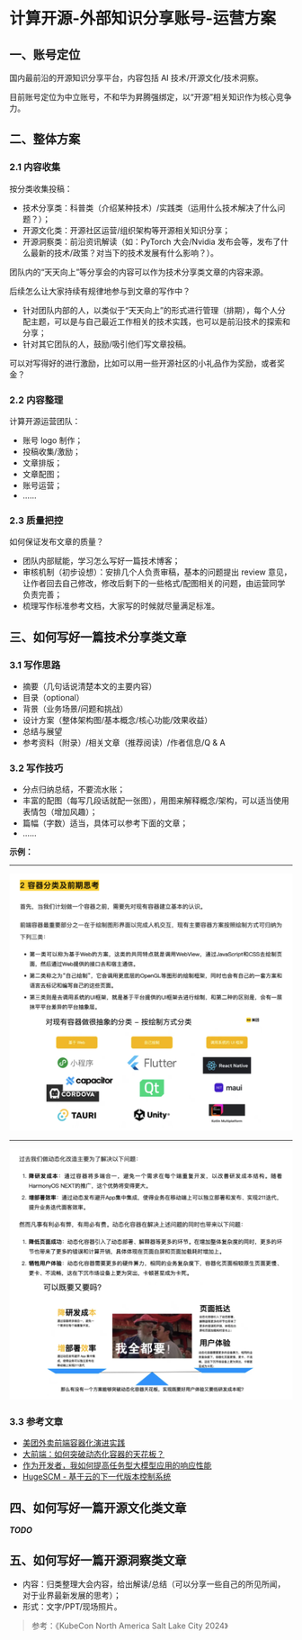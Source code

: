 # 计算开源-外部知识分享账号-运营方案

## 一、账号定位

国内最前沿的开源知识分享平台，内容包括 AI 技术/开源文化/技术洞察。

目前账号定位为中立账号，不和华为昇腾强绑定，以“开源”相关知识作为核心竞争力。

## 二、整体方案

### 2.1 内容收集

按分类收集投稿：

- 技术分享类：科普类（介绍某种技术）/实践类（运用什么技术解决了什么问题？）；
- 开源文化类：开源社区运营/组织架构等开源相关知识分享；
- 开源洞察类：前沿资讯解读（如：PyTorch 大会/Nvidia 发布会等，发布了什么最新的技术/政策？对当下的技术发展有什么影响？）。

团队内的“天天向上”等分享会的内容可以作为技术分享类文章的内容来源。

后续怎么让大家持续有规律地参与到文章的写作中？

- 针对团队内部的人，以类似于“天天向上”的形式进行管理（排期），每个人分配主题，可以是与自己最近工作相关的技术实践，也可以是前沿技术的探索和分享；
- 针对其它团队的人，鼓励/吸引他们写文章投稿。

可以对写得好的进行激励，比如可以用一些开源社区的小礼品作为奖励，或者奖金？

### 2.2 内容整理

计算开源运营团队：

- 账号 logo 制作；
- 投稿收集/激励；
- 文章排版；
- 文章配图；
- 账号运营；
- ……

### 2.3 质量把控

如何保证发布文章的质量？

- 团队内部赋能，学习怎么写好一篇技术博客；
- 审核机制（初步设想）：安排几个人负责审稿，基本的问题提出 review 意见，让作者回去自己修改，修改后剩下的一些格式/配图相关的问题，由运营同学负责完善；
- 梳理写作标准参考文档，大家写的时候就尽量满足标准。

## 三、如何写好一篇技术分享类文章

### 3.1 写作思路

- 摘要（几句话说清楚本文的主要内容）
- 目录（optional）
- 背景（业务场景/问题和挑战）
- 设计方案（整体架构图/基本概念/核心功能/效果收益）
- 总结与展望
- 参考资料（附录）/相关文章（推荐阅读）/作者信息/Q & A

### 3.2 写作技巧

- 分点归纳总结，不要流水账；
- 丰富的配图（每写几段话就配一张图），用图来解释概念/架构，可以适当使用表情包（增加风趣）；
- 篇幅（字数）适当，具体可以参考下面的文章；
- ……

**示例：**

---

![alt text](./images/iShot_2024-11-27_14.33.37.png)

---

![alt text](./images/iShot_2024-11-27_14.37.15.png)

### 3.3 参考文章

- [<u>美团外卖前端容器化演进实践</u>](https://mp.weixin.qq.com/s?__biz=MjM5NjQ5MTI5OA==&mid=2651751072&idx=1&sn=5b8d510f6b8ff2d06e8bc44606e12e00&chksm=bd125bed8a65d2fb8bcff8623a82fe06b667d2a75c5c6a32a2ce17d392d71dca97c973ed0aff&scene=21#wechat_redirect)
- [<u>大前端：如何突破动态化容器的天花板？</u>](https://mp.weixin.qq.com/s/ocGLvUmAnglZbcKRmK72Yg)
- [<u>作为开发者，我如何提高任务型大模型应用的响应性能</u>](https://mp.weixin.qq.com/s/_4s8HiRASW59V9S0YMRRww)
- [<u>HugeSCM - 基于云的下一代版本控制系统</u>](https://mp.weixin.qq.com/s/Q5pNC4N3Gh76LiJf-7cx7g)

## 四、如何写好一篇开源文化类文章

**_TODO_**

## 五、如何写好一篇开源洞察类文章

- 内容：归类整理大会内容，给出解读/总结（可以分享一些自己的所见所闻，对于业界最新发展的思考）；
- 形式：文字/PPT/现场照片。

> 参考：《KubeCon North America Salt Lake City 2024》
